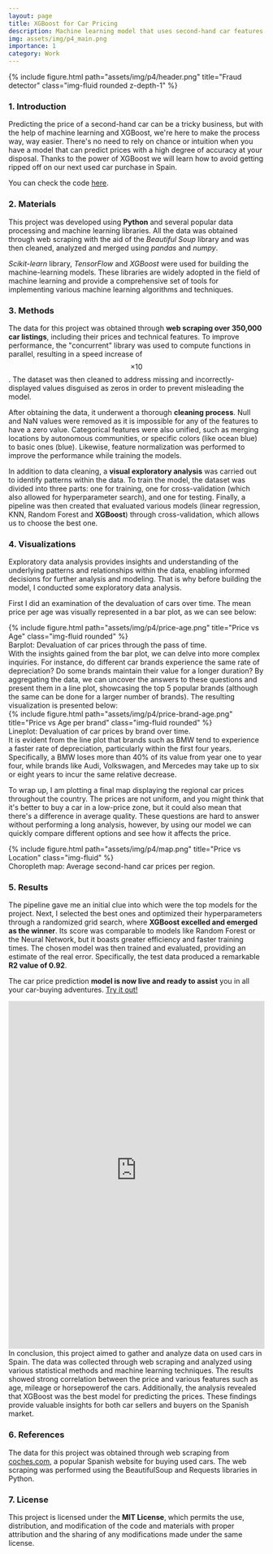 ```yaml
---
layout: page
title: XGBoost for Car Pricing
description: Machine learning model that uses second-hand car features to predict prices <b>(R2 = 0.92)</b>.
img: assets/img/p4_main.png
importance: 1
category: Work
---
```


<div class="row">
    <div class="col-sm mt-3 mt-md-0">
        {% include figure.html path="assets/img/p4/header.png" title="Fraud detector" class="img-fluid rounded z-depth-1" %}
    </div>
</div>

<!-- <div id="table-of-contents">
  <p style="font-size: 1.75rem; margin-bottom: .5rem;">Table of Contents:</p>
<ul>
  <li style="list-style-type: decimal;"><a href="#section1" style="font-size: 1.30rem; color:#2B2E4A">Introduction.</a></li>
  <li style="list-style-type: decimal;"><a href="#section2" style="font-size: 1.30rem; color:#2B2E4A">Materials.</a></li>
  <li style="list-style-type: decimal;"><a href="#section3" style="font-size: 1.30rem; color:#2B2E4A">Methods.</a></li>
  <li style="list-style-type: decimal;"><a href="#section4" style="font-size: 1.30rem; color:#2B2E4A">Visualizations.</a></li>
  <li style="list-style-type: decimal;"><a href="#section5" style="font-size: 1.30rem; color:#2B2E4A">Results.</a></li>
  <li style="list-style-type: decimal;"><a href="#section6" style="font-size: 1.30rem; color:#2B2E4A">References.</a></li>
  <li style="list-style-type: decimal;"><a href="#section7" style="font-size: 1.30rem; color:#2B2E4A">License.</a></li>

</ul></div> -->

<a id='section1'></a>
### 1. Introduction

Predicting the price of a second-hand car can be a tricky business, but with the help of machine learning and XGBoost, we're here to make the process way, way easier. There's no need to rely on chance or intuition when you have a model that can predict prices with a high degree of accuracy at your disposal. Thanks to the power of XGBoost we will learn how to avoid getting ripped off on our next used car purchase in Spain.

You can check the code <a href="https://github.com/fbgranell/car-price-model">here</a>.

<a id='section2'></a>
### 2. Materials 

This project was developed using **Python** and several popular data processing and machine learning libraries. All the data was obtained through web scraping with the aid of the <em>Beautiful Soup</em> library and was then cleaned, analyzed and merged using <em>pandas</em> and <em>numpy</em>.

<em>Scikit-learn</em> library, <em>TensorFlow</em> and <em>XGBoost</em> were used for building the machine-learning models. These libraries are widely adopted in the field of machine learning and provide a comprehensive set of tools for implementing various machine learning algorithms and techniques.

<a id='section3'></a>
### 3. Methods 

The data for this project was obtained through **web scraping over 350,000 car listings**, including their prices and technical features. To improve performance, the "concurrent" library was used to compute functions in parallel, resulting in a speed increase of $$\times10$$. The dataset was then cleaned to address missing and incorrectly-displayed values disguised as zeros in order to prevent misleading the model.

After obtaining the data, it underwent a thorough **cleaning process**. Null and NaN values were removed as it is impossible for any of the features to have a zero value. Categorical features were also unified, such as merging locations by autonomous communities, or specific colors (like ocean blue) to basic ones (blue). Likewise, feature normalization was performed to improve the performance while training the models.

In addition to data cleaning, a **visual exploratory analysis** was carried out to identify patterns within the data. To train the model, the dataset was divided into three parts: one for training, one for cross-validation (which also allowed for hyperparameter search), and one for testing. Finally, a pipeline was then created that evaluated various models (linear regression, KNN, Random Forest and **XGBoost**) through cross-validation, which allows us to choose the best one.

<a id='section4'></a>
### 4. Visualizations

Exploratory data analysis provides insights and understanding of the underlying patterns and relationships within the data, enabling informed decisions for further analysis and modeling. That is why before building the model, I conducted some exploratory data analysis. 

First I did an examination of the devaluation of cars over time. The mean price per age was visually represented in a bar plot, as we can see below:


<div class="row">
    <div class="col-sm mt-3 mt-md-0">
        {% include figure.html path="assets/img/p4/price-age.png" title="Price vs Age" class="img-fluid rounded" %}
    </div>
</div>
<div class="caption">
    Barplot: Devaluation of car prices through the pass of time.
</div>
With the insights gained from the bar plot, we can delve into more complex inquiries. For instance, do different car brands experience the same rate of depreciation? Do some brands maintain their value for a longer duration? By aggregating the data, we can uncover the answers to these questions and present them in a line plot, showcasing the top 5 popular brands (although the same can be done for a larger number of brands). The resulting visualization is presented below:


<div class="row">
    <div class="col-sm mt-3 mt-md-0">
        {% include figure.html path="assets/img/p4/price-brand-age.png" title="Price vs Age per brand" class="img-fluid rounded" %}
    </div>
</div>
<div class="caption">
    Lineplot: Devaluation of car prices by brand over time.
</div>
It is evident from the line plot that brands such as BMW tend to experience a faster rate of depreciation, particularly within the first four years. Specifically, a BMW loses more than 40% of its value from year one to year four, while brands like Audi, Volkswagen, and Mercedes may take up to six or eight years to incur the same relative decrease.

To wrap up, I am plotting a final map displaying the regional car prices throughout the country. The prices are not uniform, and you might think that it's better to buy a car in a low-price zone, but it could also mean that there's a difference in average quality. These questions are hard to answer without performing a long analysis, however, by using our model we can quickly compare different options and see how it affects the price.

<div class="row">
    <div class="col-sm mt-3 mt-md-0">
        {% include figure.html path="assets/img/p4/map.png" title="Price vs Location" class="img-fluid" %}
    </div>
</div>
<div class="caption">
    Choropleth map: Average second-hand car prices per region.
</div>

<a id='section5'></a>
### 5. Results
The pipeline gave me an initial clue into which were the top models for the project.  Next, I selected the best ones and optimized their hyperparameters through a randomized grid search, where **XGBoost excelled and emerged as the winner**. Its score was comparable to models like Random Forest or the Neural Network, but it boasts greater efficiency and faster training times. The chosen model was then trained and evaluated, providing an estimate of the real error. Specifically, the test data produced a remarkable **R2 value of 0.92**.

The car price prediction **model is now live and ready to assist** you in all your car-buying adventures. <a href="https://fbgranell-car-price-model-streamlit-app-ep4g59.streamlit.app/">Try it out!</a>
<iframe
    src="https://fbgranell-car-price-model-streamlit-app-ep4g59.streamlit.app/?embedded=true"
    frameborder="0"
    width="100%"
    height="685"
></iframe>
<br>
In conclusion, this project aimed to gather and analyze data on used cars in Spain. The data was collected through web scraping and analyzed using various statistical methods and machine learning techniques. The results showed strong correlation between the price and various features such as age, mileage or horsepowerof the cars. Additionally, the analysis revealed that XGBoost was the best model for predicting the prices. These findings provide valuable insights for both car sellers and buyers on the Spanish market.


<a id='section6'></a>
### 6. References
The data for this project was obtained through web scraping from <a href="https://www.coches.com/">coches.com</a>, a popular Spanish website for buying used cars. The web scraping was performed using the BeautifulSoup and Requests libraries in Python.

<a id='section7'></a>
### 7. License
This project is licensed under the **MIT License**, which permits the use, distribution, and modification of the code and materials with proper attribution and the sharing of any modifications made under the same license.